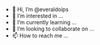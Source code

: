 - 👋 Hi, I’m @everaldoips
- 👀 I’m interested in ...
- 🌱 I’m currently learning ...
- 💞️ I’m looking to collaborate on ...
- 📫 How to reach me ...

<!---
everaldoips/everaldoips is a ✨ special ✨ repository because its `README.md` (this file) appears on your GitHub profile.
You can click the Preview link to take a look at your changes.
--->
